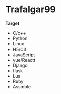 # Trafalgar99



**Target**

+ C/c++
+ Python
+ Linux
+ H5/C3
+ JavaScript
+ vue/Reactt
+ Django
+ flask
+ Lua
+ Ruby
+ Assmble